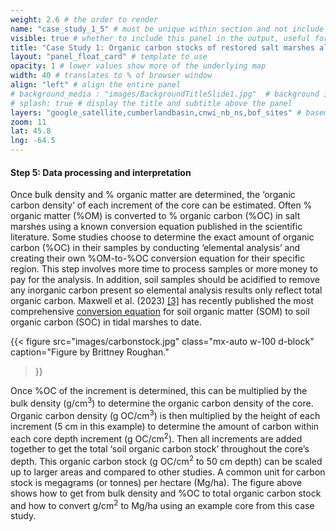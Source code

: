```yaml
---
weight: 2.6 # the order to render
name: "case_study_1_5" # must be unique within section and not include special characters
visible: true # whether to include this panel in the output, useful for testing
title: "Case Study 1: Organic carbon stocks of restored salt marshes along the upper Bay of Fundy"
layout: "panel_float_card" # template to use
opacity: 1 # lower values show more of the underlying map
width: 40 # translates to % of browser window
align: "left" # align the entire panel
# background_media : "images/BackgroundTitleSlide1.jpg"  # background image rendered behind the panel, covering map
# splash: true # display the title and subtitle above the panel
layers: "google_satellite,cumberlandbasin,cnwi_nb_ns,bof_sites" # basemap and overlaying layers
zoom: 11
lat: 45.8
lng: -64.5
---
```


#### Step 5:  Data processing and interpretation

<!--Once bulk density and % organic matter are determined, the ‘organic carbon density’ of each increment of the core can be estimated. Often % organic matter (%OM) is converted to % organic carbon (%OC) in salt marshes using a known conversion equation published in the scientific literature or roughly estimated by simply dividing %OM by 2. Some studies choose to determine the exact amount of organic carbon (%OC) in their samples by conducting ‘elemental analysis’ or sending the samples to another lab to do this analysis. More and more studies are now sending at least a subset of samples away to determine their own %OM-to-%OC conversion equations. Either way, this step involves more time to process samples or more money to pay for the analysis. In addition, soil samples should be treated to remove any inorganic carbon so elemental analysis results only reflect total organic carbon. The figure below is pulled directly from Craft et al. 1991 <a href="../references/">[1]</a> and shows the relationship between %OM and %OC for brackish and salt marsh sediments in North Carolina. For the data presented below in this case study, a local equation for %OM-to%OC was developed using data from sites located in the Upper Bay of Fundy. -->

Once bulk density and % organic matter are determined, the ‘organic carbon density’ of each increment of the core can be estimated. Often % organic matter (%OM) is converted to % organic carbon (%OC) in salt marshes using a known conversion equation published in the scientific literature. Some studies choose to determine the exact amount of organic carbon (%OC) in their samples by conducting ‘elemental analysis’ and creating their own %OM-to-%OC conversion equation for their specific region. This step involves more time to process samples or more money to pay for the analysis. In addition, soil samples should be acidified to remove any inorganic carbon present so elemental analysis results only reflect total organic carbon. Maxwell et al. (2023) <a href="../references/">[3]</a> has recently published the most comprehensive <a href="https://www.nature.com/articles/s41597-023-02633-x/figures/4" target="_blank">conversion equation</a> for soil organic matter (SOM) to soil organic carbon (SOC) in tidal marshes to date. 


<!--{{< figure src="images/Craft1991.jpg" 
class="mx-auto w-75 d-block" 
caption="Figure from Craft et al. 1991." >}}-->

{{< figure src="images/carbonstock.jpg" 
class="mx-auto w-100 d-block" 
caption="Figure by Brittney Roughan." 
>}}

<!--Once %OC of the increment is determined, this can be multiplied by the bulk density (g/cm<sup>3</sup>) to determine the organic carbon density of the core. Organic carbon density (g OC/cm<sup>3</sup>) is then multiplied by the height of each increment (5 cm in this example) to determine the amount of carbon within each core depth increment (g OC/cm<sup>2</sup>). Then all increments are added together to get the total ‘soil organic carbon stock’ throughout the core’s depth. This organic carbon stock (g OC/cm<sup>2</sup> to 50 cm depth) can be scaled up to larger areas and compared to other studies. A common unit for carbon stock is megagrams (or tonnes) per hectare (Mg/ha). The figure below shows how to get from bulk density and %OC to total organic carbon stock and how to convert g/cm<sup>2</sup> to Mg/ha using an example core from this case study.-->

Once %OC of the increment is determined, this can be multiplied by the bulk density (g/cm<sup>3</sup>) to determine the organic carbon density of the core. Organic carbon density (g OC/cm<sup>3</sup>) is then multiplied by the height of each increment (5 cm in this example) to determine the amount of carbon within each core depth increment (g OC/cm<sup>2</sup>). Then all increments are added together to get the total ‘soil organic carbon stock’ throughout the core’s depth. This organic carbon stock (g OC/cm<sup>2</sup> to 50 cm depth) can be scaled up to larger areas and compared to other studies. A common unit for carbon stock is megagrams (or tonnes) per hectare (Mg/ha). The figure above shows how to get from bulk density and %OC to total organic carbon stock and how to convert g/cm<sup>2</sup> to Mg/ha using an example core from this case study.






